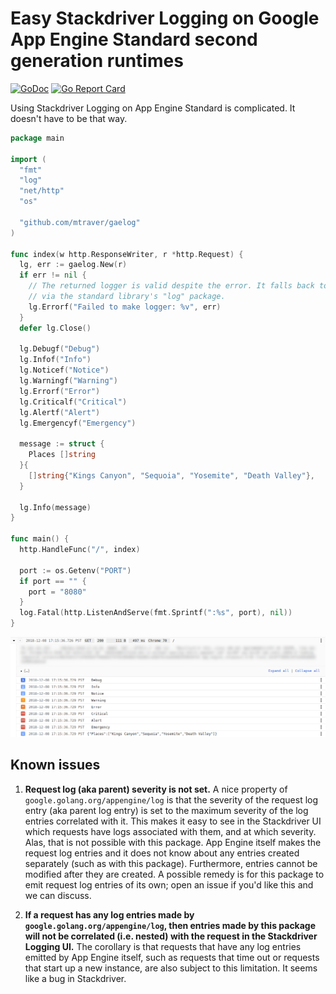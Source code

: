 # Easy Stackdriver Logging on Google App Engine Standard second generation runtimes

[![GoDoc](https://godoc.org/github.com/mtraver/gaelog?status.svg)](https://godoc.org/github.com/mtraver/gaelog)
[![Go Report Card](https://goreportcard.com/badge/github.com/mtraver/gaelog)](https://goreportcard.com/report/github.com/mtraver/gaelog)

Using Stackdriver Logging on App Engine Standard is complicated. It doesn't
have to be that way.

```go
package main

import (
  "fmt"
  "log"
  "net/http"
  "os"

  "github.com/mtraver/gaelog"
)

func index(w http.ResponseWriter, r *http.Request) {
  lg, err := gaelog.New(r)
  if err != nil {
    // The returned logger is valid despite the error. It falls back to logging
    // via the standard library's "log" package.
    lg.Errorf("Failed to make logger: %v", err)
  }
  defer lg.Close()

  lg.Debugf("Debug")
  lg.Infof("Info")
  lg.Noticef("Notice")
  lg.Warningf("Warning")
  lg.Errorf("Error")
  lg.Criticalf("Critical")
  lg.Alertf("Alert")
  lg.Emergencyf("Emergency")

  message := struct {
    Places []string
  }{
    []string{"Kings Canyon", "Sequoia", "Yosemite", "Death Valley"},
  }

  lg.Info(message)
}

func main() {
  http.HandleFunc("/", index)

  port := os.Getenv("PORT")
  if port == "" {
    port = "8080"
  }
  log.Fatal(http.ListenAndServe(fmt.Sprintf(":%s", port), nil))
}
```

![Screenshot of logs in Stackdriver UI](images/log_levels.png)

## Known issues

1. **Request log (aka parent) severity is not set.**
A nice property of `google.golang.org/appengine/log` is that the severity of the request log entry (aka
parent log entry) is set to the maximum severity of the log entries correlated with it. This makes it easy
to see in the Stackdriver UI which requests have logs associated with them, and at which severity. Alas, that
is not possible with this package. App Engine itself makes the request log entries and it does not know about
any entries created separately (such as with this package). Furthermore, entries cannot be modified after they
are created. A possible remedy is for this package to emit request log entries of its own; open an issue if
you'd like this and we can discuss.

1. **If a request has any log entries made by `google.golang.org/appengine/log`, then
entries made by this package will not be correlated (i.e. nested) with the request in
the Stackdriver Logging UI.**
The corollary is that requests that have any log entries emitted by App Engine itself, such as requests
that time out or requests that start up a new instance, are also subject to this limitation. It seems
like a bug in Stackdriver.
